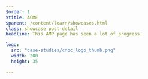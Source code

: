 ```yaml
---
$order: 1
$title: ACME
$parent: /content/learn/showcases.html
class: showcase post-detail
headline: This AMP page has seen a lot of progress!

logo:
  src: "case-studies/cnbc_logo_thumb.png"
  width: 200
  height: 35

---
```


<div class="img-right">
    <amp-img width="271" height="539" layout="responsive" src="/static/img/case-studies/cnbc1.png"></amp-img>
</div>



